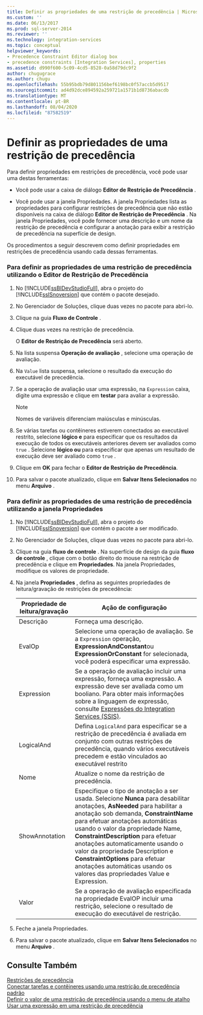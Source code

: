 ```yaml
---
title: Definir as propriedades de uma restrição de precedência | Microsoft Docs
ms.custom: ''
ms.date: 06/13/2017
ms.prod: sql-server-2014
ms.reviewer: ''
ms.technology: integration-services
ms.topic: conceptual
helpviewer_keywords:
- Precedence Constraint Editor dialog box
- precedence constraints [Integration Services], properties
ms.assetid: d990f600-5c09-4cd5-8528-0a58d79dc9f2
author: chugugrace
ms.author: chugu
ms.openlocfilehash: 55b95bdb79d801156bef6198bc0f57accb5d9517
ms.sourcegitcommit: ad4d92dce894592a259721a1571b1d8736abacdb
ms.translationtype: MT
ms.contentlocale: pt-BR
ms.lasthandoff: 08/04/2020
ms.locfileid: "87582519"
---
```

# <a name="set-the-properties-of-a-precedence-constraint"></a>Definir as propriedades de uma restrição de precedência
  Para definir propriedades em restrições de precedência, você pode usar uma destas ferramentas:  
  
-   Você pode usar a caixa de diálogo **Editor de Restrição de Precedência** .  
  
-   Você pode usar a janela Propriedades. A janela Propriedades lista as propriedades para configurar restrições de precedência que não estão disponíveis na caixa de diálogo **Editor de Restrição de Precedência** . Na janela Propriedades, você pode fornecer uma descrição e um nome da restrição de precedência e configurar a anotação para exibir a restrição de precedência na superfície de design.  
  
 Os procedimentos a seguir descrevem como definir propriedades em restrições de precedência usando cada dessas ferramentas.  
  
### <a name="to-set-the-properties-of-a-precedence-constraint-by-using-the-precedence-constraint-editor"></a>Para definir as propriedades de uma restrição de precedência utilizando o Editor de Restrição de Precedência  
  
1.  No [!INCLUDE[ssBIDevStudioFull](../includes/ssbidevstudiofull-md.md)], abra o projeto do [!INCLUDE[ssISnoversion](../includes/ssisnoversion-md.md)] que contém o pacote desejado.  
  
2.  No Gerenciador de Soluções, clique duas vezes no pacote para abri-lo.  
  
3.  Clique na guia **Fluxo de Controle** .  
  
4.  Clique duas vezes na restrição de precedência.  
  
     O **Editor de Restrição de Precedência** será aberto.  
  
5.  Na lista suspensa **Operação de avaliação** , selecione uma operação de avaliação.  
  
6.  Na `Value` lista suspensa, selecione o resultado da execução do executável de precedência.  
  
7.  Se a operação de avaliação usar uma expressão, na `Expression` caixa, digite uma expressão e clique em **testar** para avaliar a expressão.  
  
    > [!NOTE]  
    >  Nomes de variáveis diferenciam maiúsculas e minúsculas.  
  
8.  Se várias tarefas ou contêineres estiverem conectados ao executável restrito, selecione **lógico e** para especificar que os resultados da execução de todos os executáveis anteriores devem ser avaliados como `true` . Selecione **lógico ou** para especificar que apenas um resultado de execução deve ser avaliado como `true` .  
  
9. Clique em **OK** para fechar o **Editor de Restrição de Precedência**.  
  
10. Para salvar o pacote atualizado, clique em **Salvar Itens Selecionados** no menu **Arquivo** .  
  
### <a name="to-set-the-properties-of-a-precedence-constraint-by-using-the-properties-window"></a>Para definir as propriedades de uma restrição de precedência utilizando a janela Propriedades  
  
1.  No [!INCLUDE[ssBIDevStudioFull](../includes/ssbidevstudiofull-md.md)], abra o projeto do [!INCLUDE[ssISnoversion](../includes/ssisnoversion-md.md)] que contém o pacote a ser modificado.  
  
2.  No Gerenciador de Soluções, clique duas vezes no pacote para abri-lo.  
  
3.  Clique na guia **fluxo de controle** . Na superfície de design da guia **fluxo de controle** , clique com o botão direito do mouse na restrição de precedência e clique em **Propriedades**. Na janela Propriedades, modifique os valores de propriedade.  
  
4.  Na janela **Propriedades** , defina as seguintes propriedades de leitura/gravação de restrições de precedência:  
  
    |Propriedade de leitura/gravação|Ação de configuração|  
    |--------------------------|--------------------------|  
    |Descrição|Forneça uma descrição.|  
    |EvalOp|Selecione uma operação de avaliação. Se a `Expression` operação, **ExpressionAndConstant**ou **ExpressionOrConstant** for selecionada, você poderá especificar uma expressão.|  
    |Expression|Se a operação de avaliação incluir uma expressão, forneça uma expressão. A expressão deve ser avaliada como um booliano. Para obter mais informações sobre a linguagem de expressão, consulte [Expressões do Integration Services &#40;SSIS&#41;](expressions/integration-services-ssis-expressions.md).|  
    |LogicalAnd|Defina `LogicalAnd` para especificar se a restrição de precedência é avaliada em conjunto com outras restrições de precedência, quando vários executáveis precedem e estão vinculados ao executável restrito|  
    |Nome|Atualize o nome da restrição de precedência.|  
    |ShowAnnotation|Especifique o tipo de anotação a ser usada. Selecione **Nunca** para desabilitar anotações, **AsNeeded** para habilitar a anotação sob demanda, **ConstraintName** para efetuar anotações automáticas usando o valor da propriedade Name, **ConstraintDescription** para efetuar anotações automaticamente usando o valor da propriedade Description e **ConstraintOptions** para efetuar anotações automáticas usando os valores das propriedades Value e Expression.|  
    |Valor|Se a operação de avaliação especificada na propriedade EvalOP incluir uma restrição, selecione o resultado de execução do executável de restrição.|  
  
5.  Feche a janela Propriedades.  
  
6.  Para salvar o pacote atualizado, clique em **Salvar Itens Selecionados** no menu **Arquivo** .  
  
## <a name="see-also"></a>Consulte Também  
 [Restrições de precedência](control-flow/precedence-constraints.md)   
 [Conectar tarefas e contêineres usando uma restrição de precedência padrão](../../2014/integration-services/connect-tasks-and-containers-by-using-a-default-precedence-constraint.md)   
 [Definir o valor de uma restrição de precedência usando o menu de atalho](../../2014/integration-services/set-the-value-of-a-precedence-constraint-by-using-the-shortcut-menu.md)   
 [Usar uma expressão em uma restrição de precedência](../../2014/integration-services/use-an-expression-in-a-precedence-constraint.md)  
  
  

